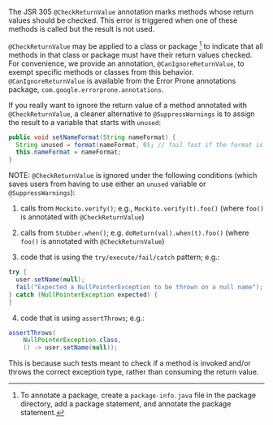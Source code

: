 The JSR 305 `@CheckReturnValue` annotation marks methods whose return values
should be checked. This error is triggered when one of these methods is called
but the result is not used.

`@CheckReturnValue` may be applied to a class or package [^package-info] to
indicate that all
methods in that class or package must have their return values checked. For
convenience, we provide an annotation, `@CanIgnoreReturnValue`, to exempt
specific methods or classes from this behavior. `@CanIgnoreReturnValue` is
available from the Error Prone annotations package,
`com.google.errorprone.annotations`.

[^package-info]: To annotate a package, create a
    `package-info.java` file in the package directory, add a package statement,
    and annotate the package statement.

If you really want to ignore the return value of a method annotated with
`@CheckReturnValue`, a cleaner alternative to `@SuppressWarnings` is to assign
the result to a variable that starts with `unused`:

```java
public void setNameFormat(String nameFormat) {
  String unused = format(nameFormat, 0); // fail fast if the format is bad or null
  this.nameFormat = nameFormat;
}
```

NOTE: `@CheckReturnValue` is ignored under the following conditions (which saves
users from having to use either an `unused` variable or `@SuppressWarnings`):

1.  calls from `Mockito.verify()`; e.g., `Mockito.verify(t).foo()` (where
    `foo()` is annotated with `@CheckReturnValue`)

2.  calls from `Stubber.when()`; e.g. `doReturn(val).when(t).foo()` (where
    `foo()` is annotated with `@CheckReturnValue`)

3.  code that is using the `try/execute/fail/catch` pattern; e.g.:

```java
try {
  user.setName(null);
  fail("Expected a NullPointerException to be thrown on a null name");
} catch (NullPointerException expected) {
}
```

4.  code that is using `assertThrows`; e.g.:

```java
assertThrows(
    NullPointerException.class,
    () -> user.setName(null));
```

This is because such tests meant to check if a method is invoked and/or throws
the correct exception type, rather than consuming the return value.

